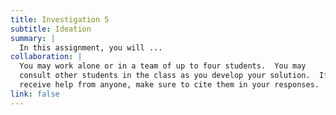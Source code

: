 ```yaml
---
title: Investigation 5
subtitle: Ideation
summary: |
  In this assignment, you will ...
collaboration: |
  You may work alone or in a team of up to four students.  You may
  consult other students in the class as you develop your solution.  If you
  receive help from anyone, make sure to cite them in your responses. 
link: false
---
```

